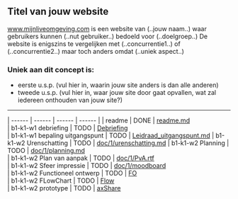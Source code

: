 ## Titel van jouw website
www.mijnliveomgeving.com is een website van (..jouw naam..) waar gebruikers kunnen (..nut gebruiker..) bedoeld voor (..doelgroep..)
De website is enigszins te vergelijken met (..concurrentie1..) of (..concurrentie2..) maar toch anders omdat (..uniek aspect..)

### Uniek aan dit concept is: 
 * eerste u.s.p. (vul hier in, waarin jouw site anders is dan alle anderen)
 * tweede u.s.p. (vul hier in, waar jouw site door gaat opvallen, wat zal iedereen onthouden van jouw site?)

---
| ------ |  ------ | ------ | ------ |
| readme                         | DONE |  [readme.md]          
| b1-k1-w1 debriefing            | TODO | [Debriefing]            
| b1-k1-w1 bepaling uitgangspunt | TODO | [Leidraad_uitgangspunt.md] 
| b1-k1-w2 Urenschatting         | TODO | [doc/1/urenschatting.md]
| b1-k1-w2 Planning              | TODO | [doc/1/planning.md]     
| b1-k1-w2 Plan van aanpak       | TODO | [doc/1/PvA.rtf]         
| b1-k1-w2 Sfeer impressie       | TODO | [doc/1/moodboard]       
| b1-k1-w2 Functioneel ontwerp   | TODO | [FO]                    
| b1-k1-w2 FLowChart             | TODO | [Flow]                  
| b1-k1-w2 prototype             | TODO | [axShare]               

   [readme.md]: <https://github.com/JouwGithubNaam/myband/blob/master/readme.md>
   [Leidraad_uitgangspunt.md]: <https://github.com/HjalmarSnoep/MyBandStarter/blob/master/doc/1/uitgangspunt.md>
   [Debriefing]: <https://docs.google.com/document/u/0/>
   [doc/1/PvA.rtf]: <https://github.com/HjalmarSnoep/MyBandStarter/blob/master/doc/1/PvA.rtf>
   [doc/1/urenschatting.md]: <https://github.com/HjalmarSnoep/MyBandStarter/blob/master/doc/1/Urenschatting.md>
   [doc/1/planning.md]: <https://github.com/HjalmarSnoep/MyBandStarter/blob/master/doc/1/planning.md>
   [doc/1/moodboard]: <https://www.google.nl/search?q=moodboard&tbm=isch>
   [FO]: <https://github.com/jouwgithub/doc/1/FO.md>
   [Flow]: <https://github.com/jouwgithub/doc/1/flow.svg>
   [axShare]: <http://w2d1bw.axshare.com/>
